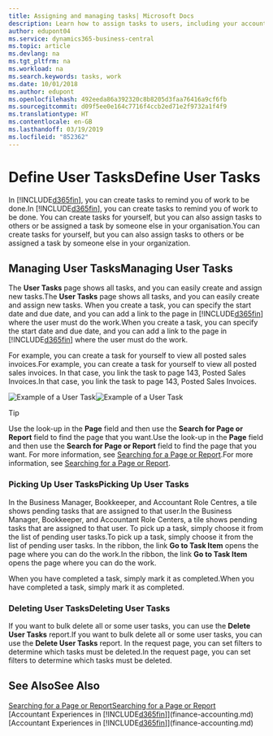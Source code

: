 ```yaml
---
title: Assigning and managing tasks| Microsoft Docs
description: Learn how to assign tasks to users, including your accountant, in Business Central
author: edupont04
ms.service: dynamics365-business-central
ms.topic: article
ms.devlang: na
ms.tgt_pltfrm: na
ms.workload: na
ms.search.keywords: tasks, work
ms.date: 10/01/2018
ms.author: edupont
ms.openlocfilehash: 492eeda86a392320c8b8205d3faa76416a9cf6fb
ms.sourcegitcommit: d09f5ee0e164c7716f4ccb2ed71e2f9732a1f4f9
ms.translationtype: HT
ms.contentlocale: en-GB
ms.lasthandoff: 03/19/2019
ms.locfileid: "852362"
---
```

# <a name="define-user-tasks"></a><span data-ttu-id="c43f8-103">Define User Tasks</span><span class="sxs-lookup"><span data-stu-id="c43f8-103">Define User Tasks</span></span>
<span data-ttu-id="c43f8-104">In [!INCLUDE[d365fin](includes/d365fin_md.md)], you can create tasks to remind you of work to be done.</span><span class="sxs-lookup"><span data-stu-id="c43f8-104">In [!INCLUDE[d365fin](includes/d365fin_md.md)], you can create tasks to remind you of work to be done.</span></span> <span data-ttu-id="c43f8-105">You can create tasks for yourself, but you can also assign tasks to others or be assigned a task by someone else in your organisation.</span><span class="sxs-lookup"><span data-stu-id="c43f8-105">You can create tasks for yourself, but you can also assign tasks to others or be assigned a task by someone else in your organization.</span></span>  

## <a name="managing-user-tasks"></a><span data-ttu-id="c43f8-106">Managing User Tasks</span><span class="sxs-lookup"><span data-stu-id="c43f8-106">Managing User Tasks</span></span>
<span data-ttu-id="c43f8-107">The **User Tasks** page shows all tasks, and you can easily create and assign new tasks.</span><span class="sxs-lookup"><span data-stu-id="c43f8-107">The **User Tasks** page shows all tasks, and you can easily create and assign new tasks.</span></span> <span data-ttu-id="c43f8-108">When you create a task, you can specify the start date and due date, and you can add a link to the page in [!INCLUDE[d365fin](includes/d365fin_md.md)] where the user must do the work.</span><span class="sxs-lookup"><span data-stu-id="c43f8-108">When you create a task, you can specify the start date and due date, and you can add a link to the page in [!INCLUDE[d365fin](includes/d365fin_md.md)] where the user must do the work.</span></span>  

<span data-ttu-id="c43f8-109">For example, you can create a task for yourself to view all posted sales invoices.</span><span class="sxs-lookup"><span data-stu-id="c43f8-109">For example, you can create a task for yourself to view all posted sales invoices.</span></span> <span data-ttu-id="c43f8-110">In that case, you link the task to page 143, Posted Sales Invoices.</span><span class="sxs-lookup"><span data-stu-id="c43f8-110">In that case, you link the task to page 143, Posted Sales Invoices.</span></span>  

<span data-ttu-id="c43f8-111">![Example of a User Task](media/across-user-tasks/sample-user-task.png "Example of a user task")</span><span class="sxs-lookup"><span data-stu-id="c43f8-111">![Example of a User Task](media/across-user-tasks/sample-user-task.png "Example of a user task")</span></span>

> [!TIP]  
>  <span data-ttu-id="c43f8-112">Use the look-up in the **Page** field and then use the **Search for Page or Report** field to find the page that you want.</span><span class="sxs-lookup"><span data-stu-id="c43f8-112">Use the look-up in the **Page** field and then use the **Search for Page or Report** field to find the page that you want.</span></span> <span data-ttu-id="c43f8-113">For more information, see [Searching for a Page or Report](ui-search.md).</span><span class="sxs-lookup"><span data-stu-id="c43f8-113">For more information, see [Searching for a Page or Report](ui-search.md).</span></span>  

### <a name="picking-up-user-tasks"></a><span data-ttu-id="c43f8-114">Picking Up User Tasks</span><span class="sxs-lookup"><span data-stu-id="c43f8-114">Picking Up User Tasks</span></span>
<span data-ttu-id="c43f8-115">In the Business Manager, Bookkeeper, and Accountant Role Centres, a tile shows pending tasks that are assigned to that user.</span><span class="sxs-lookup"><span data-stu-id="c43f8-115">In the Business Manager, Bookkeeper, and Accountant Role Centers, a tile shows pending tasks that are assigned to that user.</span></span> <span data-ttu-id="c43f8-116">To pick up a task, simply choose it from the list of pending user tasks.</span><span class="sxs-lookup"><span data-stu-id="c43f8-116">To pick up a task, simply choose it from the list of pending user tasks.</span></span> <span data-ttu-id="c43f8-117">In the ribbon, the link **Go to Task Item** opens the page where you can do the work.</span><span class="sxs-lookup"><span data-stu-id="c43f8-117">In the ribbon, the link **Go to Task Item** opens the page where you can do the work.</span></span>  

<span data-ttu-id="c43f8-118">When you have completed a task, simply mark it as completed.</span><span class="sxs-lookup"><span data-stu-id="c43f8-118">When you have completed a task, simply mark it as completed.</span></span>  

### <a name="deleting-user-tasks"></a><span data-ttu-id="c43f8-119">Deleting User Tasks</span><span class="sxs-lookup"><span data-stu-id="c43f8-119">Deleting User Tasks</span></span>
<span data-ttu-id="c43f8-120">If you want to bulk delete all or some user tasks, you can use the **Delete User Tasks** report.</span><span class="sxs-lookup"><span data-stu-id="c43f8-120">If you want to bulk delete all or some user tasks, you can use the **Delete User Tasks** report.</span></span> <span data-ttu-id="c43f8-121">In the request page, you can set filters to determine which tasks must be deleted.</span><span class="sxs-lookup"><span data-stu-id="c43f8-121">In the request page, you can set filters to determine which tasks must be deleted.</span></span>  

## <a name="see-also"></a><span data-ttu-id="c43f8-122">See Also</span><span class="sxs-lookup"><span data-stu-id="c43f8-122">See Also</span></span>
[<span data-ttu-id="c43f8-123">Searching for a Page or Report</span><span class="sxs-lookup"><span data-stu-id="c43f8-123">Searching for a Page or Report</span></span>](ui-search.md)  
<span data-ttu-id="c43f8-124">[Accountant Experiences in [!INCLUDE[d365fin](includes/d365fin_md.md)]](finance-accounting.md)</span><span class="sxs-lookup"><span data-stu-id="c43f8-124">[Accountant Experiences in [!INCLUDE[d365fin](includes/d365fin_md.md)]](finance-accounting.md)</span></span>  
